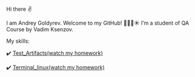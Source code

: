 Hi there ✌️

I am Andrey Goldyrev. Welcome to my GitHub! 🌴🌴🌴☀️
I’m a student of QA Course by Vadim Ksenzov.

My skills:

✔️ [Test_Artifacts(watch my homework)](https://github.com/tecillo/A_Goldyrev_QA_Vadim_Courses/tree/main/Test%20artifacts)

✔️ [Terminal_linux(watch my homework)](https://github.com/tecillo/A_Goldyrev_QA_Vadim_Courses/blob/main/Terminal_Github/01_HW_terminal.MD)
